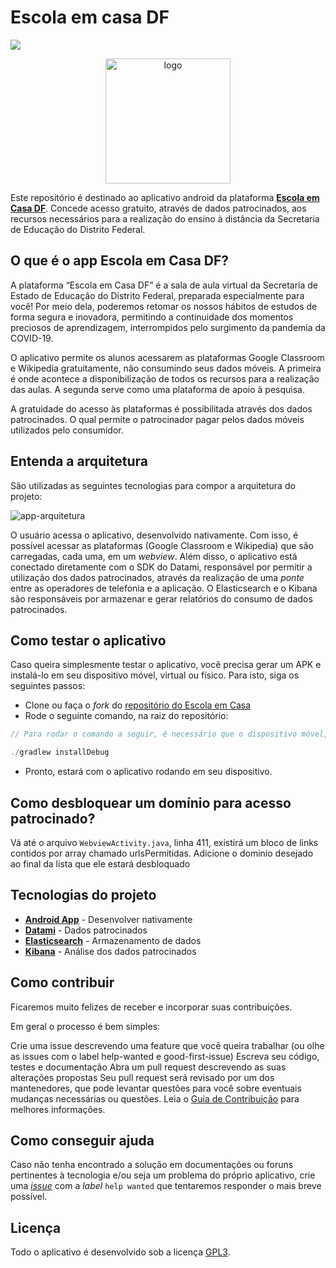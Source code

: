 # Escola em casa DF
<a href="https://www.gnu.org/licenses/gpl-3.0.pt-br.html"><img src="https://img.shields.io/badge/licence-GPL3-green.svg"/></a>

<p align="center">
    <img src="https://avatars2.githubusercontent.com/u/67379876?s=400&u=aeea6d44c84f2fb761a4a3fcd8e0f185c3bb2982&v=4" alt="logo" width="200px">
</p>

Este repositório é destinado ao aplicativo 
android da plataforma [**Escola em Casa DF**](https://escolaemcasa.se.df.gov.br). Concede acesso gratuito, através de dados patrocinados, aos recursos necessários para a realização do ensino à distância da Secretaria de Educação do Distrito Federal.

## O que é o app Escola em Casa DF?

A plataforma “Escola em Casa DF” é a sala de aula virtual da Secretaria de Estado de Educação do Distrito Federal, preparada especialmente para você! Por meio dela, poderemos retomar os nossos hábitos de estudos de forma segura e inovadora, permitindo a continuidade dos momentos preciosos de aprendizagem, interrompidos pelo surgimento da pandemia da COVID-19.

O aplicativo permite os alunos acessarem as plataformas Google Classroom e Wikipedia gratuitamente, não consumindo seus dados móveis. A primeira é onde acontece a disponibilização de todos os recursos para a realização das aulas. A segunda serve como uma plataforma de apoio à pesquisa.

A gratuidade do acesso às plataformas é possibilitada através dos dados patrocinados. O qual permite o patrocinador pagar pelos dados móveis utilizados pelo consumidor.

## Entenda a arquitetura

São utilizadas as seguintes tecnologias para compor a arquitetura do projeto:

![app-arquitetura](https://user-images.githubusercontent.com/26297247/85495153-5f8a6b80-b5b0-11ea-83c5-d3e8472b5b23.png)

O usuário acessa o aplicativo, desenvolvido nativamente. Com isso, é possível acessar as plataformas (Google Classroom e Wikipedia) que são carregadas, cada uma, em um *webview*. Além disso, o aplicativo está conectado diretamente com o SDK do Datami, responsável por permitir a utilização dos dados patrocinados, através da realização de uma *ponte* entre as operadores de telefonia e a aplicação. O Elasticsearch e o Kibana são responsáveis por armazenar e gerar relatórios do consumo de dados patrocinados.

## Como testar o aplicativo

Caso queira simplesmente testar o aplicativo, você precisa gerar um APK e instalá-lo em seu dispositivo móvel, virtual ou físico. Para isto, siga os seguintes passos:

- Clone ou faça o *fork* do [repositório do Escola em Casa](https://github.com/Escola-em-Casa/android-escola-em-casa)
- Rode o seguinte comando, na raiz do repositório:
```java
// Para rodar o comando a seguir, é necessário que o dispositivo móvel, virtual ou físico, esteja iniciado, com as opções de desenvolvedor habilitadas

./gradlew installDebug
```

- Pronto, estará com o aplicativo rodando em seu dispositivo.

## Como desbloquear um domínio para acesso patrocinado?

Vá até o arquivo `WebviewActivity.java`, linha 411, existirá um bloco de links contidos por array chamado urlsPermitidas. Adicione o dominio desejado ao final da lista que ele estará desbloquado

## Tecnologias do projeto

- [**Android App**](https://developer.android.com/guide) - Desenvolver nativamente
- [**Datami**](http://datami.com/) - Dados patrocinados
- [**Elasticsearch**](https://www.elastic.co/guide/index.html) - Armazenamento de dados
- [**Kibana**](https://www.elastic.co/guide/en/kibana/current/index.html) - Análise dos dados patrocinados

## Como contribuir

Ficaremos muito felizes de receber e incorporar suas contribuições.

Em geral o processo é bem simples:

Crie uma issue descrevendo uma feature que você queira trabalhar (ou olhe as issues com o label help-wanted e good-first-issue)
Escreva seu código, testes e documentação
Abra um pull request descrevendo as suas alterações propostas
Seu pull request será revisado por um dos mantenedores, que pode levantar questões para você sobre eventuais mudanças necessárias ou questões.
Leia o [Guia de Contribuição](./CONTRIBUTING.md) para melhores informações.

## Como conseguir ajuda

Caso não tenha encontrado a solução em documentações ou foruns pertinentes à tecnologia e/ou seja um problema do próprio aplicativo, crie uma [*issue*](https://github.com/joaaogui/AppCoronaVPN/issues/new) com a *label* ```help wanted``` que tentaremos responder o mais breve possível.

## Licença

Todo o aplicativo é desenvolvido sob a licença [GPL3](https://github.com/joaaogui/AppCoronaVPN/blob/master/LICENSE).
